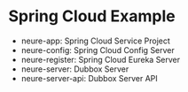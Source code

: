 
# Spring Cloud Example

- neure-app: Spring Cloud Service Project
- neure-config: Spring Cloud Config Server
- neure-register: Spring Cloud Eureka Server
- neure-server: Dubbox Server
- neure-server-api: Dubbox Server API